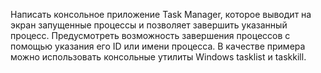 Написать консольное приложение Task Manager, которое выводит на экран запущенные процессы и
позволяет завершить указанный процесс. Предусмотреть возможность завершения процессов с
помощью указания его ID или имени процесса. В качестве примера можно использовать консольные
утилиты Windows tasklist и taskkill.

